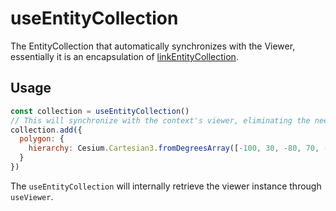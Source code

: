 # useEntityCollection

The EntityCollection that automatically synchronizes with the Viewer, essentially it is an encapsulation of [linkEntityCollection](/utils/linkEntityCollection.md).

## Usage

```js
const collection = useEntityCollection()
// This will synchronize with the context's viewer, eliminating the need for manually executing `viewer.entities.add()`.
collection.add({
  polygon: {
    hierarchy: Cesium.Cartesian3.fromDegreesArray([-100, 30, -80, 70, -10, 40])
  }
})
```

The `useEntityCollection` will internally retrieve the viewer instance through `useViewer`.

